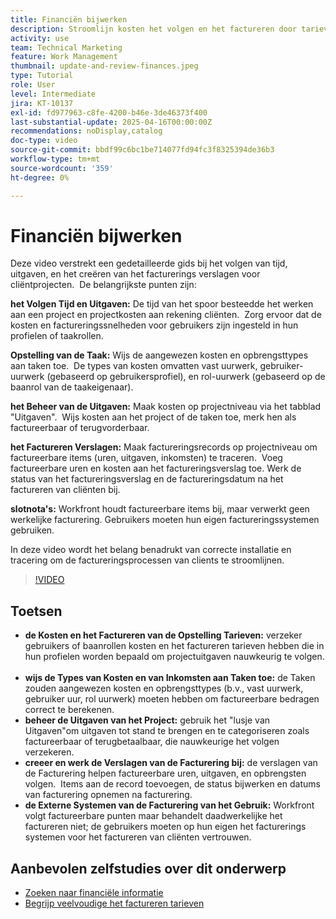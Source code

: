```yaml
---
title: Financiën bijwerken
description: Stroomlijn kosten het volgen en het factureren door tarieven te bepalen, kosten en opbrengsttypes aan taken toe te wijzen, uitgaven te beheren, en het creëren van factureringsverslagen. Workfront doet de feitelijke facturering niet.
activity: use
team: Technical Marketing
feature: Work Management
thumbnail: update-and-review-finances.jpeg
type: Tutorial
role: User
level: Intermediate
jira: KT-10137
exl-id: fd977963-c8fe-4200-b46e-3de46373f400
last-substantial-update: 2025-04-16T00:00:00Z
recommendations: noDisplay,catalog
doc-type: video
source-git-commit: bbdf99c6bc1be714077fd94fc3f8325394de36b3
workflow-type: tm+mt
source-wordcount: '359'
ht-degree: 0%

---
```



# Financiën bijwerken

Deze video verstrekt een gedetailleerde gids bij het volgen van tijd, uitgaven, en het creëren van het facturerings verslagen voor cliëntprojecten. &#x200B; De belangrijkste punten zijn:

**het Volgen Tijd en Uitgaven:**
De tijd van het spoor besteedde het werken aan een project en projectkosten aan rekening cliënten. &#x200B;
Zorg ervoor dat de kosten en factureringssnelheden voor gebruikers zijn ingesteld in hun profielen of taakrollen. &#x200B;

**Opstelling van de Taak:**
Wijs de aangewezen kosten en opbrengsttypes aan taken toe. &#x200B;
De types van kosten omvatten vast uurwerk, gebruiker-uurwerk (gebaseerd op gebruikersprofiel), en rol-uurwerk (gebaseerd op de baanrol van de taakeigenaar).

**het Beheer van de Uitgaven:**
Maak kosten op projectniveau via het tabblad &quot;Uitgaven&quot;. &#x200B;
Wijs kosten aan het project of de taken toe, merk hen als factureerbaar of terugvorderbaar. &#x200B;

**het Factureren Verslagen:**
Maak factureringsrecords op projectniveau om factureerbare items (uren, uitgaven, inkomsten) te traceren. &#x200B;
Voeg factureerbare uren en kosten aan het factureringsverslag toe.
Werk de status van het factureringsverslag en de factureringsdatum na het factureren van cliënten bij. &#x200B;

**slotnota&#39;s:**
Workfront houdt factureerbare items bij, maar verwerkt geen werkelijke facturering. Gebruikers moeten hun eigen factureringssystemen gebruiken. &#x200B;

In deze video wordt het belang benadrukt van correcte installatie en tracering om de factureringsprocessen van clients te stroomlijnen. &#x200B;

>[!VIDEO](https://video.tv.adobe.com/v/3457648/?quality=12&learn=on&enablevpops=1)

## Toetsen


* **de Kosten en het Factureren van de Opstelling Tarieven:** verzeker gebruikers of baanrollen kosten en het factureren tarieven hebben die in hun profielen worden bepaald om projectuitgaven nauwkeurig te volgen. &#x200B;
* **wijs de Types van Kosten en van Inkomsten aan Taken toe:** de Taken zouden aangewezen kosten en opbrengsttypes (b.v., vast uurwerk, gebruiker uur, rol uurwerk) moeten hebben om factureerbare bedragen correct te berekenen. &#x200B;
* **beheer de Uitgaven van het Project:** gebruik het &quot;lusje van Uitgaven&quot;om uitgaven tot stand te brengen en te categoriseren zoals factureerbaar of terugbetaalbaar, die nauwkeurige het volgen verzekeren. &#x200B;
* **creeer en werk de Verslagen van de Facturering bij:** de verslagen van de Facturering helpen factureerbare uren, uitgaven, en opbrengsten volgen. &#x200B; Items aan de record toevoegen, de status bijwerken en datums van facturering opnemen na facturering. &#x200B;
* **de Externe Systemen van de Facturering van het Gebruik:** Workfront volgt factureerbare punten maar behandelt daadwerkelijke het factureren niet; de gebruikers moeten op hun eigen het facturerings systemen voor het factureren van cliënten vertrouwen. &#x200B;


## Aanbevolen zelfstudies over dit onderwerp

* [Zoeken naar financiële informatie](/help/manage-work/project-finances/find-financial-information.md)
* [ Begrijp veelvoudige het factureren tarieven ](/help/manage-work/project-finances/multiple-billing-rates.md)
  <!--* [Update finances](/help/manage-work/project-finances/update-and-review-finances.md)-->

